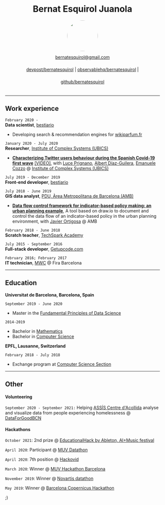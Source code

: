 <h1 id="profile-photo" style='text-align:center;padding-bottom:10;margin-bottom:10;margin-top:10'>
    Bernat Esquirol Juanola
</h1>
<div id="profile-photo" style='text-align:center;'>
    <img src="https://drive.google.com/thumbnail?id=1_z1Pm-yG2jOWiTarNd9Gr3xQz6B5uYkH" style='border-radius: 50px' width='100px'/>
</div>
<div id="webaddress"  style='text-align:center;padding-bottom:10px;line-height:40px'>
<a href="mailto:bernatesquirol@gmail.com">bernatesquirol@gmail.com</a> <br/>
  <a href="https://devpost.com/bernatesquirol">devpost/bernatesquirol</a> | <a href="https://observablehq.com/@bernatesquirol">observablehq/bernatesquirol</a> | <a href="https://github.com/bernatesquirol">github/bernatesquirol</a> 
</div>


------

## Work experience

`February 2020 - `<br>**Data scientist**, [bestiario](http://bestiario.org/)

- Developing search & recommendation engines for [wikiparfum.fr](https://www.wikiparfum.fr/home) 

`January 2020 - July 2020`<br>__Researcher__, [Institute of Complex Systems (UBICS)](http://ubics.ub.edu/)

- **[Characterizing Twitter users behaviour during the Spanish Covid-19 first wave](https://arxiv.org/abs/2012.06550)** [[VIDEO]](https://www.youtube.com/watch?v=6PgbidTgZeE), with [Luce Prignano](https://arxiv.org/search/cs?searchtype=author&query=Prignano%2C+L), [Albert Díaz-Guilera](https://arxiv.org/search/cs?searchtype=author&query=Díaz-Guilera%2C+A), [Emanuele Cozzo](https://arxiv.org/search/cs?searchtype=author&query=Cozzo%2C+E) @ [Institute of Complex Systems (UBICS)](http://ubics.ub.edu/)<br>

`July 2019 - December 2019`<br>__Front-end developer__, [bestiario](http://bestiario.org/)

`July 2018 - June 2019`<br>__GIS data analyst__, [PDU, Àrea Metropolitana de Barcelona (AMB)](http://urbanisme.amb.cat/)

- **[Data flow control framework for indicator-based policy making: an urban planning example](http://diposit.ub.edu/dspace/handle/2445/143519)**, A tool based on draw.io to document and control the data flow of an indicator-based policy in the urban planning environment, with [Javier Ortigosa](https://scholar.google.es/citations?user=Fr3EgV8AAAAJ) @ AMB<br>

`February 2018 - June 2018`<br>__Scratch teacher__, [TechSpark Academy](https://techsparkacademy.ch/en/home/)

`July 2015 - September 2016`<br>__Full-stack developer__, [Getupcode.com](https://www.linkedin.com/company/getupcode-com/)

`February 2016; February 2017`<br>__IT technician__, [MWC](https://www.mwcbarcelona.com/) @ Fira Barcelona

------

## Education

__Universitat de Barcelona, Barcelona, Spain__

`September 2019 - June 2020`<br>

- Master in the [Fundamental Principles of Data Science](http://www.ub.edu/datascience/master/)

`2014-2019`<br>

- Bachelor in [Mathematics](https://mat.ub.edu/graumatematiques/)
- Bachelor in [Computer Science](https://mat.ub.edu/grauinformatica/)

__EPFL, Lausanne, Switzerland__

`February 2018 - July 2018`<br>

- Exchange program at [Computer Science Section](https://ic.epfl.ch/computer-science)

------

## Other

#### Volunteering

`September 2020 - September 2021:` Helping [ASSÍS Centre d'Acollida](https://www.assis.cat/) analyse and visualize data from people experiencing homelessness @ [DataForGoodBCN](https://twitter.com/dataforgoodbcn)

#### Hackathons

`October 2021`: 2nd prize @ [EducationalHack by Ableton, AI+Music festival](https://aimusicfestival.eu/es/programs/2021/areas/hackathons)

`April 2020`: Participant @ [MUV Datathon](https://kepler.gl/demo/map?mapUrl=https://dl.dropboxusercontent.com/s/5ddfqkby1cmrstz/keplergl_awjuzlr.json)

`April 2020`: 7th position @ [Hackovid](https://hackovid.cat/solutions?locale=en&filter[search_text]=splittt)

`March 2020`: Winner @ [MUV Hackathon Barcelona](https://barcelona.muv2020.eu/Hackathon/)

`November 2019`: Winner @ [Novartis datathon](https://godatathon.com/)

`May 2019`: Winner @ [Barcelona Copernicus Hackathon](https://kimglobal.com/ca/evento/copernicus-hackathon-barcelona/)





;)